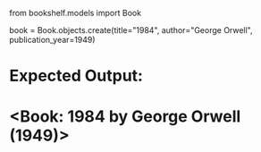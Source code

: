 from bookshelf.models import Book

book = Book.objects.create(title="1984", author="George Orwell", publication_year=1949)

# Expected Output:

# <Book: 1984 by George Orwell (1949)>
